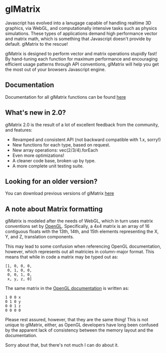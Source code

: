 glMatrix
=======================

Javascript has evolved into a lanugage capable of handling realtime 3D graphics, 
via WebGL, and computationally intensive tasks such as physics simulations.
These types of applications demand high performance vector and matrix math,
which is something that Javascript doesn't provide by default.
glMatrix to the rescue!

glMatrix is designed to perform vector and matrix operations stupidly fast! By
hand-tuning each function for maximum performance and encouraging efficient
usage patterns through API conventions, glMatrix will help you get the most out
of your browsers Javascript engine.

Documentation
----------------------
Documentation for all glMatrix functions can be found [here](http://toji.github.com/gl-matrix/doc/)

What's new in 2.0?
-------------------------
glMatrix 2.0 is the result of a lot of excellent feedback from the community,
and features:

 - Revamped and consistent API (not backward compatible with 1.x, sorry!)
 - New functions for each type, based on request.
 - New array operations: vec(2/3/4).forEach
 - Even more optimizations!
 - A cleaner code base, broken up by type.
 - A more complete unit testing suite.

Looking for an older version?
-----------------------------
You can download previous versions of glMatrix [here](https://github.com/toji/gl-matrix/tags)

A note about Matrix formatting
------------------------------
glMatrix is modeled after the needs of WebGL, which in turn uses matrix
conventions set by [OpenGL](http://www.opengl.org/archives/resources/faq/technical/transformations.htm).
Specifically, a 4x4 matrix is an array of 16 contiguous floats with the 13th,
14th, and 15th elements representing the X, Y, and Z, translation components.

This may lead to some confusion when referencing OpenGL documentation, however,
which represents out all matricies in column-major format. This means that while
in code a matrix may be typed out as:

    [1, 0, 0, 0,
     0, 1, 0, 0,
     0, 0, 1, 0,
     x, y, z, 0]

The same matrix in the [OpenGL documentation](http://www.opengl.org/sdk/docs/man2/xhtml/glTranslate.xml)
is written as:

    1 0 0 x
    0 1 0 y
    0 0 1 z
    0 0 0 0

Please rest assured, however, that they are the same thing! This is not unique
to glMatrix, either, as OpenGL developers have long been confused by the
apparent lack of consistency between the memory layout and the documentation.

Sorry about that, but there's not much I can do about it.